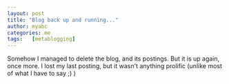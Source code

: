 ```yaml
---
layout: post
title: "Blog back up and running..."
author: myabc
categories: me
tags:   [metablogging]
---
```



Somehow I managed to delete the blog, and its postings. But it is up again, once more. I lost my last posting, but it wasn't anything prolific (unlike most of what I have to say ;) )
